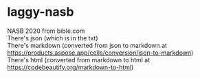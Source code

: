 # laggy-nasb
NASB 2020 from bible.com <br/>
There's json (which is in the txt) <br/>
There's markdown (converted from json to markdown at https://products.aspose.app/cells/conversion/json-to-markdown) <br/>
There's html (converted from markdown to html at https://codebeautify.org/markdown-to-html) <br/>
